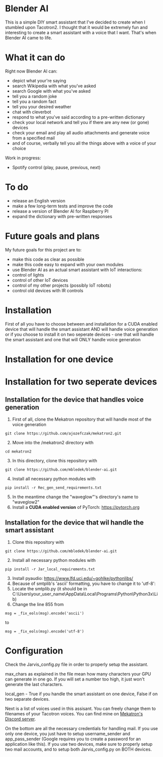 # Blender AI
This is a simple DIY smart assistant that I've decided to create when I stumbled upon Tacotron2. I thought that it would be extremely fun and interesting to create a smart assistant with a voice that I want. That's when Blender AI came to life. 

# What it can do
Right now Blender AI can:
- depict what your're saying
- search Wikipedia with what you've asked
- search Google with what you've asked
- tell you a random joke
- tell you a random fact
- tell you your desired weather 
- chat with cleverbot
- respond to what you've said according to a pre-written dictionary
- check your local network and tell you if there are any new (or gone) devices
- check your email and play all audio attachments and generate voice from a specified mail
- and of course, verbally tell you all the things above with a voice of your choice

Work in progress:
- Spotify control (play, pause, previous, next)

# To do
- release an English version
- make a few long-term tests and improve the code
- release a version of Blender AI for Raspberry PI
- expand the dictionary with pre-written responses

# Future goals and plans
My future goals for this project are to:
- make this code as clear as possible
- make this code easy to expand with your own modules
- use Blender AI as an actual smart assistant with IoT interactions:
- control of lights
- control of other IoT devices
- control of my other projects (possibly IoT robots)
- control old devices with IR controls

# Installation
First of all you have to choose between and installation for a CUDA enabled device that will handle the smart assistant AND will handle voice generation or if you choose to install it on two seperate devices - one that will handle the smart assistant and one that will ONLY handle voice generation

# Installation for one device

# Installation for two seperate devices

## Installation for the device that handles voice generation
1. First of all, clone the Mekatron repository that will handle most of the voice generation
```
git clone https://github.com/ajozefczak/mekatron2.git
```
2. Move into the /mekatron2 directory with
```
cd mekatron2
```
3. In this directory, clone this repository with
```
git clone https://github.com/mbledek/blender-ai.git
```
4. Install all necessary python modules with
```
pip install -r Rec_gen_send_requirements.txt
```
5. In the meantime change the "waveglow"'s directory's name to "waveglow2"
6. Install a **CUDA enabled version** of PyTorch: https://pytorch.org

## Installation for the device that wil handle the smart assistant
1. Clone this repository with
```
git clone https://github.com/mbledek/blender-ai.git
```
2. Install all necessary python modules with
```
pip install -r Jar_local_requirements.txt
```
3. Install pyaudio: https://www.lfd.uci.edu/~gohlke/pythonlibs/
4. Because of smtplib's 'ascii' formatting, you have to change it to 'utf-8':
5. Locate the smtplib.py (it should be in C:\Users\your_user_name\AppData\Local\Programs\Python\Python3x\Lib)
6. Change the line 855 from
```
msg = _fix_eols(msg).encode('ascii')
```
to
```
msg = _fix_eols(msg).encode('utf-8')
```
# Configuration
Check the Jarvis_config.py file in order to properly setup the assistant.

max_chars as explained in the file mean how many characters your GPU can generate in one go. If you will set a number too high, it just won't generate the last characters.

local_gen - True if you handle the smart assistant on one device, False if on two separate devices.

Next is a list of voices used in this assisant. You can freely change them to filenames of your Tacotron voices. You can find mine on [Mekatron's Discord server](https://discord.gg/S9dmsWBTha).

On the bottom are all the necessary credentials for handling mail. If you use only one device, you just have to setup username_sender and app_pass_sender (Google requires you to create a password for an application like this). If you use two devices, make sure to properly setup two mail accounts, and to setup both Jarvis_config.py on BOTH devices.
